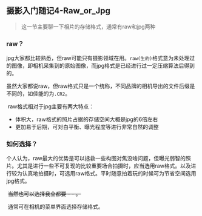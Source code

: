 ## 摄影入门随记4-Raw_or_Jpg

> 这一节主要聊一下相片的存储格式，通常有raw和jpg两种

### raw？

​	jpg大家都比较熟悉，但raw可能只有摄影领域在用。`raw(生的)`格式意为未处理过的图像，即相机采集到的原始图像，而jpg格式是已经进行过一定压缩算法后得到的。

​	虽然大家都说raw，但raw格式只是一个统称，不同品牌的相机导出的文件后缀是不同的，如佳能的为`.CR2`。

​	raw格式相对于jpg主要有两大特点：

* 体积大，raw格式的照片占据的存储空间大概是jpg的6倍左右
* 更加易于后期，可对白平衡、曝光程度等进行非常自然的调整	

### 如何选择？

​	个人认为，raw最大的优势是可以拯救一些构图对焦没啥问题，但曝光弱智的照片。尤其是进行一些不可复现的比较重要场合拍摄时，应当选用raw格式。以及进行较为认真地拍摄时，可选用raw格式。平时随意拍着玩的时候可为节省空间选用jpg格式。

​	~~当然也可以选择我全都要 - - 。~~

​	通常可在相机的菜单界面选择存储格式。